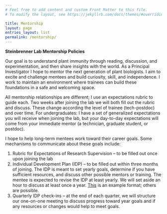 ```yaml
---
# Feel free to add content and custom Front Matter to this file.
# To modify the layout, see https://jekyllrb.com/docs/themes/#overriding-theme-defaults

title: Mentorship
layout: page
entries_layout: list
permalink: /mentorship/
---
```


<b>Steinbrenner Lab Mentorship Policies</b>

Our goal is to understand plant immunity through reading, discussion, and experimentation, and then share insights with the world.  As a Principal Investigator I hope to mentor the next generation of plant biologists.  I aim to excite and challenge mentees and build curiosity, skill, and independence.  I work to maintain an environment where trainees can build these foundations in a safe and welcoming space.

All mentorship relationships are different; I use an expectations rubric to guide each. Two weeks after joining the lab we will both fill out the rubric and discuss.  These change according the level of trainee (tech-postdoc) and over time.  For undergraduates: I have a set of generalized expectations you will receive when joining the lab, but your day-to-day expectations will come from your immediate mentor (a technician, graduate student, or postdoc).

I hope to help long-term mentees work toward their career goals.  Some mechanisms to communicate about these goals include:
1. Rubric for Expectations of Research Supervision – to be filled out once upon joining the lab
2. Individual Development Plan (IDP) – to be filled out within three months of joining.  The IDP is meant to set yearly goals, determine if you have sufficient resources, and discuss other possible mentors or training.  The mentee is expected to revise the IDP at least yearly.  We will set aside an hour to discuss at least once a year.
  <a href="http://depts.washington.edu/mbtguw/wordpress/wp-content/uploads/IDP.docx">This</a> is an example format; others are possible.
3. Quarterly IDP check-ins – at the end of each quarter, we will structure our one-on-one meeting to discuss progress toward year goals and if any resources or changes would help to meet goals.